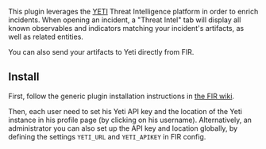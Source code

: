 This plugin leverages the [YETI](https://yeti-platform.github.io/) Threat Intelligence platform in order to enrich incidents. When opening an incident, a "Threat Intel" tab will display all known observables and indicators matching your incident's artifacts, as well as related entities.

You can also send your artifacts to Yeti directly from FIR.


## Install

First, follow the generic plugin installation instructions in [the FIR wiki](https://github.com/certsocietegenerale/FIR/wiki/Plugins).

Then, each user need to set his Yeti API key and the location of the Yeti instance in his profile page (by clicking on his username).
Alternatively, an administrator you can also set up the API key and location globally, by defining the settings `YETI_URL` and `YETI_APIKEY` in FIR config.
